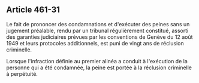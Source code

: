 Article 461-31
----
Le fait de prononcer des condamnations et d'exécuter des peines sans un jugement
préalable, rendu par un tribunal régulièrement constitué, assorti des garanties
judiciaires prévues par les conventions de Genève du 12 août 1949 et leurs
protocoles additionnels, est puni de vingt ans de réclusion criminelle.

Lorsque l'infraction définie au premier alinéa a conduit à l'exécution de la
personne qui a été condamnée, la peine est portée à la réclusion criminelle à
perpétuité.
